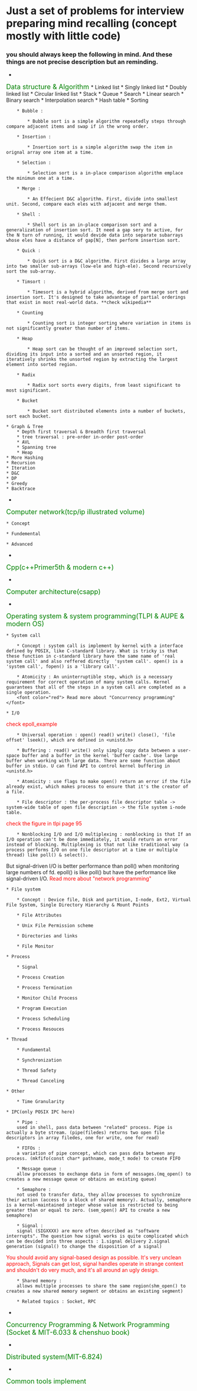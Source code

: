 # Just a set of problems for interview preparing mind recalling (concept mostly with little code)

### you should always keep the following in mind. And these things are not precise description but an reminding.
 
* <font color="green" size="4">
Data structure & Algorithm
</font>
    * Linked list
        * Singly linked list
        * Doubly linked list
        * Circular linked list
    * Stack
    * Queue
    * Search
        * Linear search
        * Binary search
        * Interpolation search
        * Hash table
    * Sorting

        * Bubble :

            * Bubble sort is a simple algorithm repeatedly steps through compare adjacent items and swap if in the wrong order.

        * Insertion :
            
            * Insertion sort is a simple algorithm swap the item in orignal array one item at a time.

        * Selection :
            
            * Selection sort is a in-place comparison algorithm emplace the minimun one at a time.

        * Merge :

            * An Effecient D&C algorithm. First, divide into smallest unit. Second, compare each eles with adjacent and merge them.

        * Shell :

            * Shell sort is an in-place comparison sort and a generalization of insertion sort. It need a gap sery to active, for the N turn of running, it would devide data into separate subarrays whose eles have a distance of gap[N], then perform insertion sort.

        * Quick :

            * Quick sort is a D&C algorithm. First divides a large array into two smaller sub-arrays (low-ele and high-ele). Second recursively sort the sub-array.
        
        * Timsort :

            * Timesort is a hybrid algorithm, derived from merge sort and insertion sort. It's designed to take advantage of partial orderings that exist in most real-world data. **check wikipedia** 

        * Counting

            * Counting sort is integer sorting where variation in items is not significantly greater than number of items.

        * Heap

            * Heap sort can be thought of an improved selection sort, dividing its input into a sorted and an unsorted region, it iteratively shrinks the unsorted region by extracting the largest element into sorted region.

        * Radix
            
            * Radix sort sorts every digits, from least significant to most significant.

        * Bucket

            * Bucket sort distributed elements into a number of buckets, sort each bucket.

    * Graph & Tree
        * Depth first traversal & Breadth first traversal
        * tree traversal : pre-order in-order post-order
        * AVL
        * Spanning tree
        * Heap
    * More Hashing
    * Recursion
    * Iteration
    * D&C
    * DP
    * Greedy
    * Backtrace
    

* <font color="green" size="4">
Computer network(tcp/ip illustrated volume)
</font>

    * Concept

    * Fundemental

    * Advanced

* <font color="green" size="4">
Cpp(c++Primer5th & modern c++)
</font>

* <font color="green" size="4">
Computer architecture(csapp) 
</font>

* <font color="green" size="4">
Operating system & system programming(TLPI & AUPE & modern OS) 
</font>

    * System call 
        
        * Concept : system call is implement by kernel with a interface defined by POSIX, like C-standard library. What is tricky is that these function in c-standard library have the same name of 'real system call' and also reffered directly  'system call'. open() is a 'system call', fopen() is a 'library call'.

        * Atomicity : An uninterruptible step, which is a necessary requirement for correct operation of many system calls. Kernel guarantees that all of the steps in a system call are completed as a single operation.
        <font color="red"> Read more about "Concurrency programming" </font>

    * I/O
<font color="red">
 check epoll_example 
</font>

        * Universal operation : open() read() write() close(), 'file offset' lseek(), which are defined in <unistd.h>
        
        * Buffering : read() write() only simply copy data between a user-space buffer and a buffer in the kernel 'buffer cache'. Use large buffer when working with large data. There are some function about buffer in stdio. U can find API to control kernel buffering in <unistd.h>

        * Atomicity : use flags to make open() return an error if the file already exist, which makes process to ensure that it's the creator of a file.

        * File descriptor : the per-process file descriptor table -> system-wide table of open file description -> the file system i-node table.
<font color="red">
 check the figure in tlpi page 95
</font>

        * Nonblocking I/O and I/O multiplexing : nonblocking is that If an I/O operation can't be done immediately, it would return an error instead of blocking. Multiplexing is that not like traditional way (a process performs I/O on one file descriptor at a time or multiple thread) like poll() & select().
But signal-driven I/O is better performance than poll() when monitoring large numbers of fd. epoll() is like poll() but have the performance like signal-driven I/O.
<font color="red">
 Read more about "network programming" 
</font>

    * File system
        
        * Concept : Device file, Disk and partition, I-node, Ext2, Virtual File System, Single Directory Hierarchy & Mount Points

        * File Attributes

        * Unix File Permission scheme

        * Directories and links

        * File Monitor

    * Process

        * Signal

        * Process Creation

        * Process Termination

        * Monitor Child Process

        * Program Execution

        * Process Scheduling
        
        * Process Resouces
    
    * Thread

        * Fundamental

        * Synchronization

        * Thread Safety

        * Thread Canceling

    * Other

        * Time Granularity 

    * IPC(only POSIX IPC here)

        * Pipe :
        used in shell, pass data between "related" process. Pipe is actually a byte stream. (pipe(filedes) returns two open file descriptors in array filedes, one for write, one for read)

        * FIFOs :
        a variation of pipe concept, which can pass data between any process. (mkfifo(const char* pathname, mode_t mode) to create FIFO

        * Message queue :
        allow processes to exchange data in form of messages.(mq_open() to creates a new message queue or obtains an existing queue)

        * Semaphore :
        not used to transfer data, they allow processes to synchronize their action (access to a block of shared memory). Actually, semaphore is a kernel-maintained integer whose value is restricted to being greater than or equal to zero. (sem_open() API to create a new semaphore)

        * Signal :
        signal (SIGXXXX) are more often described as "software interrupts". The question how signal works is quite complicated which can be devided into three aspects : 1.signal delivery 2.signal generation (signal() to change the disposition of a signal)
<font color="red">
You should avoid any signal-based design as possible. It's very unclean approach, Signals can get lost, signal handles operate in strange context and shouldn't do very much, and it's all around an ugly design.
</font>

        * Shared memory :
        allows multiple processes to share the same region(shm_open() to creates a new shared memory segment or obtains an existing segment)

        * Related topics : Socket, RPC

* <font color="green" size="4">
 Concurrency Programming & Network Programming (Socket & MIT-6.033 & chenshuo book)
</font> 

* <font color="green" size="4"> 
 Distributed system(MIT-6.824) 
</font>

* <font color="green" size="4">
 Common tools implement 
</font>
